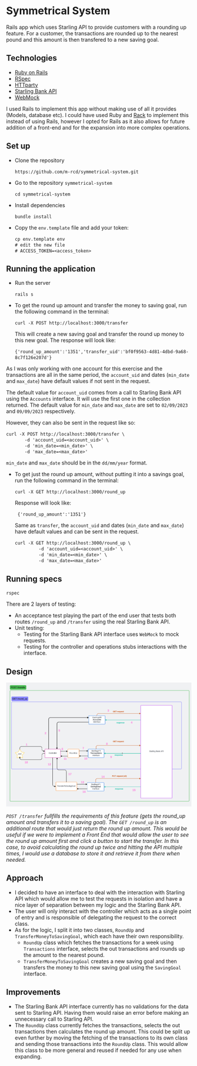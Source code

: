# Symmetrical System 

Rails app which uses Starling API to provide customers with a rounding up feature.
For a customer, the transactions are rounded up to the nearest pound and this amount is then transfered to a new saving goal.


## Technologies

- [Ruby on Rails](https://rubyonrails.org/)
- [RSpec](https://rspec.info/)
- [HTTparty](https://github.com/jnunemaker/httparty)
- [Starling Bank API](https://developer.starlingbank.com/docs)
- [WebMock](https://github.com/bblimke/webmock)

I used Rails to implement this app without making use of all it provides (Models, database etc).
I could have used Ruby and [Rack](https://github.com/rack/rack) to implement this instead of using Rails, however I opted for Rails as it also allows for future addition of a front-end and for the expansion into more complex operations.


## Set up

- Clone the repository

  ```
  https://github.com/m-rcd/symmetrical-system.git
  ```

- Go to the repository `symmetrical-system`

  ```
  cd symmetrical-system 
  ```

- Install dependencies
 
  ```
  bundle install
  ```

- Copy the `env.template` file and add your token:

  ```
  cp env.template env
  # edit the new file
  # ACCESS_TOKEN=<access_token>
  ```


## Running the application


- Run the server

  ```
  rails s
  ```

- To get the round up amount and transfer the money to saving goal, run the following command in the terminal:

  ```
  curl -X POST http://localhost:3000/transfer
  ```
  
  This will  create a new saving goal and transfer the round up money to this new goal.
  The response will look like:

  ```
  {'round_up_amount':'1351','transfer_uid':'bf0f9563-4d81-4dbd-9a68-8c7f126e207d'}
  ```

 As I was only working with one account for this exercise and the transactions are all in the same period, the `account_uid` and dates (`min_date` and `max_date`) have default values if not sent in the request. 

  The default value for `account_uid` comes from a call to Starling Bank API using the `Accounts` interface. It will use the first one in the collection returned.
  The default value for `min_date` and `max_date` are set to `02/09/2023` and `09/09/2023` respectively.

  However, they can also be sent in the request like so: 
  
   ```
   curl -X POST http://localhost:3000/transfer \
          -d 'account_uid=<account_uid>' \
          -d 'min_date=<min_date>' \
          -d 'max_date=<max_date>' 
   ```
  
  `min_date` and `max_date` should be in the `dd/mm/year` format. 


- To get just the round up amount, without putting it into a savings goal, run the following command in the terminal:

  ```
  curl -X GET http://localhost:3000/round_up
  ```

  Response will look like: 

  ```
   {'round_up_amount':'1351'}
  ```

  Same as `transfer`, the `account_uid` and dates (`min_date` and `max_date`) have default values and can be sent in the request. 
 
   ```
   curl -X GET http://localhost:3000/round_up \
            -d 'account_uid=<account_uid>' \
            -d 'min_date=<min_date>' \
            -d 'max_date=<max_date>'
   ```


  
## Running specs

  ```
  rspec
  ```

 There are 2 layers of testing:
   - An acceptance test playing the part of the end user that tests both routes `/round_up` and `/transfer` using the real Starling Bank API.
   - Unit testing:
      - Testing for the Starling Bank API interface uses `WebMock` to mock requests. 
      - Testing for the controller and operations stubs interactions with the interface. 

## Design

![Design](design.png)

_`POST /transfer`  fullfills the requirements of this feature (gets the round_up amount and transfers it to a saving goal). The `GET /round_up` is an additional route that would just return the round up amount. This would be useful if we were to implement a Front End that would allow the user to see the round up amount first and click a button to start the transfer. In this case, to avoid calculating the round up twice and hitting the API multiple times, I would use a database to store it and retrieve it from there when needed._

## Approach

- I decided to have an interface to deal with the interaction with Starling API which would allow me to test the requests in isolation and have a nice layer of separation between my logic and the Starling Bank API.
- The user will only interact with the controller which acts as a single point of entry and is responsible of delegating the request to the correct class. 
- As for the logic, I split it into two classes, `RoundUp` and `TransferMoneyToSavingGoal`, which each have their own responsibility.
   - `RoundUp` class which fetches the transactions for a week using `Transactions` interface, selects the out transactions and rounds up the amount to the nearest pound.
   - `TransferMoneyToSavingGoal` creates a new saving goal and then transfers the money to this new saving goal using the `SavingGoal` interface.


## Improvements

- The Starling Bank API interface currently has no validations for the data sent to Starling API. Having them would raise an error before making an unnecessary call to Starling API.
- The `RoundUp` class currently fetches the transactions, selects the out transactions then calculates the round up amount. This could be split up even further by moving the fetching of the transactions to its own class and sending those transactions into the `RoundUp` class. This would allow this class to be more general and reused if needed for any use when expanding. 